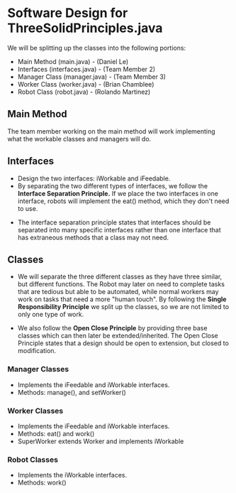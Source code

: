 # Software Design for ThreeSolidPrinciples.java

We will be splitting up the classes into the following portions:

* Main Method (main.java) - (Daniel Le)
* Interfaces (interfaces.java) - (Team Member 2)
* Manager Class (manager.java) - (Team Member 3)
* Worker Class (worker.java) - (Brian Chamblee)
* Robot Class (robot.java) - (Rolando Martinez)

## Main Method
The team member working on the main method will work implementing what the workable classes and managers will do.

## Interfaces
* Design the two interfaces: iWorkable and iFeedable. 
* By separating the two different types of interfaces, we follow the **Interface Separation Principle.** If we place the two interfaces in one interface, robots will implement the eat() method, which they don't need to use.
- The interface separation principle states that interfaces should be separated into many specific interfaces rather than one interface that has extraneous methods that a class may not need.

## Classes
* We will separate the three different classes as they have three similar, but different functions. The Robot may later on need to complete tasks that are tedious but able to be automated, while normal workers may work on tasks that need a more "human touch". By following the **Single Responsibility Principle** we split up the classes, so we are not limited to only one type of work.

* We also follow the **Open Close Principle** by providing three base classes which can then later be extended/inherited. The Open Close Principle states that a design should be open to extension, but closed to modification.

### Manager Classes
* Implements the iFeedable and iWorkable interfaces.
* Methods: manage(), and setWorker()

### Worker Classes
* Implements the iFeedable and iWorkable interfaces.
* Methods: eat() and work()
* SuperWorker extends Worker and implements iWorkable

### Robot Classes
* Implements the iWorkable interfaces.
* Methods: work()
